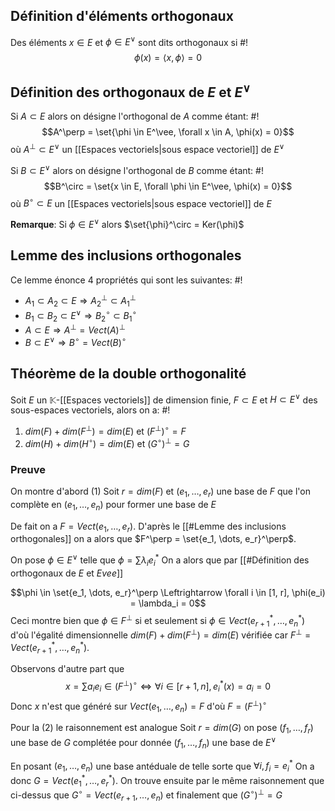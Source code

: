 ## Définition d'éléments orthogonaux
Des éléments $x \in E$ et $\phi \in E^\vee$ sont dits orthogonaux si #!
$$\phi(x) = \langle x, \phi \rangle = 0$$
<!--ID: 1709995298346-->


## Définition des orthogonaux de $E$ et $E^\vee$
Si $A \subset E$ alors on désigne l'orthogonal de $A$ comme étant: #!
$$A^\perp = \set{\phi \in E^\vee, \forall x \in A, \phi(x) = 0}$$
où $A^\perp \subset E^\vee$ un [[Espaces vectoriels|sous espace vectoriel]] de $E^\vee$
<!--ID: 1709995226285-->


Si $B \subset E^\vee$ alors on désigne l'orthogonal de $B$ comme étant: #!
$$B^\circ = \set{x \in E, \forall \phi \in E^\vee, \phi(x) = 0}$$
où $B^\circ \subset E$ un [[Espaces vectoriels|sous espace vectoriel]] de $E$
<!--ID: 1709995226288-->

**Remarque**: Si $\phi \in E^\vee$ alors $\set{\phi}^\circ = Ker(\phi)$

## Lemme des inclusions orthogonales
Ce lemme énonce 4 propriétés qui sont les suivantes: #!

- $A_1 \subset A_2 \subset E \Rightarrow A_2^\perp \subset A_1^\perp$
- $B_1 \subset B_2 \subset E^\vee \Rightarrow B_2^\circ \subset B_1^\circ$
- $A \subset E \Rightarrow A^\perp = Vect(A)^\perp$
- $B \subset E^\vee \Rightarrow B^\circ  = Vect(B)^\circ$
<!--ID: 1709995850711-->



## Théorème de la double orthogonalité

Soit $E$ un $\mathbb K$-[[Espaces vectoriels]] de dimension finie, $F \subset E$ et $H \subset E^\vee$ des sous-espaces vectoriels, alors on a: #!

1. $dim(F) + dim(F^\perp) = dim(E)$ et $(F^\perp)^\circ = F$
2. $dim(H) + dim(H^\circ) = dim(E)$ et $(G^\circ)^\perp = G$
<!--ID: 1709995850717-->

### Preuve

On montre d'abord (1)
Soit $r = dim(F)$ et $(e_1, \dots, e_r)$ une base de $F$ que l'on complète en $(e_1, \dots, e_n)$ pour former une base de $E$

De fait on a $F = Vect(e_1, \dots, e_r)$. D'après le [[#Lemme des inclusions orthogonales]] on a alors que $F^\perp = \set{e_1, \dots, e_r}^\perp$.

On pose $\phi \in E^\vee$ telle que $\phi = \sum\lambda_ie^*_i$
On a alors que par [[#Définition des orthogonaux de $E$ et $E vee$]]

$$\phi \in \set{e_1, \dots, e_r}^\perp \Leftrightarrow \forall i \in [1, r], \phi(e_i) = \lambda_i = 0$$
Ceci montre bien que $\phi \in F^\perp$ si et seulement si $\phi \in Vect(e_{r+1}^*, \dots, e_n^*)$  d'où l'égalité dimensionnelle $dim(F) + dim(F^\perp) = dim(E)$ vérifiée car $F^\perp = Vect(e_{r+1}^*, \dots, e_n^*)$.

Observons d'autre part que
$$x = \sum a_i e_i \in (F^\perp)^\circ \Leftrightarrow \forall i \in [r+1, n], e_i^*(x) = a_i = 0$$
Donc $x$ n'est que généré sur $Vect(e_1, \dots, e_n) = F$ d'où $F = (F^\perp)^\circ$


Pour la (2) le raisonnement est analogue
Soit $r = dim(G)$ on pose $(f_1, \dots, f_r)$ une base de $G$ complétée pour donnée $(f_1, \dots, f_n)$ une base de $E^\vee$ 

En posant $(e_1, \dots, e_n)$ une base antéduale de telle sorte que $\forall i, f_i = e_i^*$
On a donc $G = Vect(e_1^*, \dots , e_r^*)$.
On trouve ensuite par le même raisonnement que ci-dessus que $G^\circ = Vect(e_{r+1}, \dots, e_n)$ et finalement que $(G^\circ)^\perp = G$

